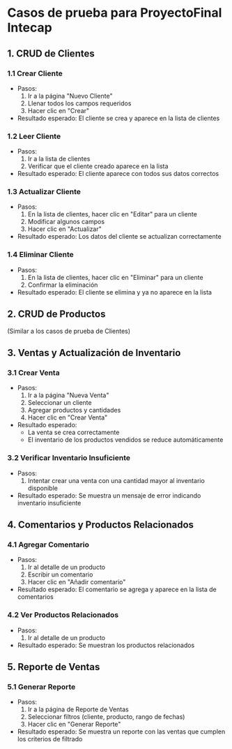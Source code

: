 # Casos de prueba para  ProyectoFinal Intecap

## 1. CRUD de Clientes

### 1.1 Crear Cliente
- Pasos:
  1. Ir a la página "Nuevo Cliente"
  2. Llenar todos los campos requeridos
  3. Hacer clic en "Crear"
- Resultado esperado: El cliente se crea y aparece en la lista de clientes

### 1.2 Leer Cliente
- Pasos:
  1. Ir a la lista de clientes
  2. Verificar que el cliente creado aparece en la lista
- Resultado esperado: El cliente aparece con todos sus datos correctos

### 1.3 Actualizar Cliente
- Pasos:
  1. En la lista de clientes, hacer clic en "Editar" para un cliente
  2. Modificar algunos campos
  3. Hacer clic en "Actualizar"
- Resultado esperado: Los datos del cliente se actualizan correctamente

### 1.4 Eliminar Cliente
- Pasos:
  1. En la lista de clientes, hacer clic en "Eliminar" para un cliente
  2. Confirmar la eliminación
- Resultado esperado: El cliente se elimina y ya no aparece en la lista

## 2. CRUD de Productos

(Similar a los casos de prueba de Clientes)

## 3. Ventas y Actualización de Inventario

### 3.1 Crear Venta
- Pasos:
  1. Ir a la página "Nueva Venta"
  2. Seleccionar un cliente
  3. Agregar productos y cantidades
  4. Hacer clic en "Crear Venta"
- Resultado esperado: 
  - La venta se crea correctamente
  - El inventario de los productos vendidos se reduce automáticamente

### 3.2 Verificar Inventario Insuficiente
- Pasos:
  1. Intentar crear una venta con una cantidad mayor al inventario disponible
- Resultado esperado: Se muestra un mensaje de error indicando inventario insuficiente

## 4. Comentarios y Productos Relacionados

### 4.1 Agregar Comentario
- Pasos:
  1. Ir al detalle de un producto
  2. Escribir un comentario
  3. Hacer clic en "Añadir comentario"
- Resultado esperado: El comentario se agrega y aparece en la lista de comentarios

### 4.2 Ver Productos Relacionados
- Pasos:
  1. Ir al detalle de un producto
- Resultado esperado: Se muestran los productos relacionados

## 5. Reporte de Ventas

### 5.1 Generar Reporte
- Pasos:
  1. Ir a la página de Reporte de Ventas
  2. Seleccionar filtros (cliente, producto, rango de fechas)
  3. Hacer clic en "Generar Reporte"
- Resultado esperado: Se muestra un reporte con las ventas que cumplen los criterios de filtrado
